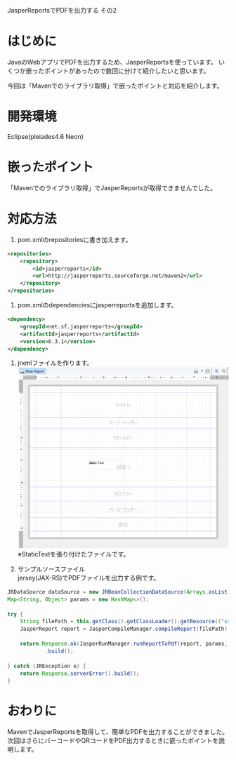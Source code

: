 JasperReportsでPDFを出力する その2


# はじめに
JavaのWebアプリでPDFを出力するため、JasperReportsを使っています。
いくつか嵌ったポイントがあったので数回に分けて紹介したいと思います。  

今回は「Mavenでのライブラリ取得」で嵌ったポイントと対応を紹介します。  

# 開発環境
Eclipse(pleiades4.6 Neon)

# 嵌ったポイント
「Mavenでのライブラリ取得」でJasperReportsが取得できませんでした。

# 対応方法
1. pom.xmlのrepositoriesに書き加えます。  

  ``` xml
  <repositories>
      <repository>
          <id>jasperreports</id>
          <url>http://jasperreports.sourceforge.net/maven2</url>
      </repository>
  </repositories>
  ```  

1. pom.xmlのdependenciesにjasperreportsを追加します。  

  ``` xml
  <dependency>
      <groupId>net.sf.jasperreports</groupId>
      <artifactId>jasperreports</artifactId>
      <version>6.3.1</version>
  </dependency>
  ```

1. jrxmlファイルを作ります。
![レポート作成例](1_jrxml.PNG)  
※StaticTextを張り付けたファイルです。

1. サンプルソースファイル  
jersey(JAX-RS)でPDFファイルを出力する例です。

  ``` Java
  JRDataSource dataSource = new JRBeanCollectionDataSource(Arrays.asList("dummy"));
  Map<String, Object> params = new HashMap<>();

  try {
      String filePath = this.getClass().getClassLoader().getResource(("sample.jrxml")).getPath();
      JasperReport report = JasperCompileManager.compileReport(filePath);

      return Response.ok(JasperRunManager.runReportToPdf(report, params, dataSource))
              .build();

  } catch (JRException e) {
      return Response.serverError().build();
  }
   ```

# おわりに
MavenでJasperReportsを取得して、簡単なPDFを出力することができました。  
次回はさらにバーコードやQRコードをPDF出力するときに嵌ったポイントを説明します。
